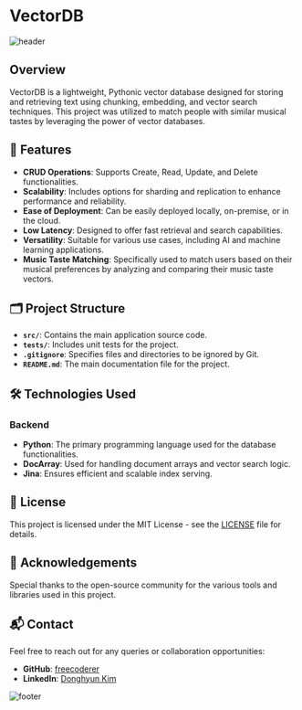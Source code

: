 # VectorDB

![header](https://capsule-render.vercel.app/api?type=waving&color=A1C3D1&text=VectorDB&height=100&fontSize=40&fontColor=ffffff)

## Overview
VectorDB is a lightweight, Pythonic vector database designed for storing and retrieving text using chunking, embedding, and vector search techniques. This project was utilized to match people with similar musical tastes by leveraging the power of vector databases.

## 🚀 Features
- **CRUD Operations**: Supports Create, Read, Update, and Delete functionalities.
- **Scalability**: Includes options for sharding and replication to enhance performance and reliability.
- **Ease of Deployment**: Can be easily deployed locally, on-premise, or in the cloud.
- **Low Latency**: Designed to offer fast retrieval and search capabilities.
- **Versatility**: Suitable for various use cases, including AI and machine learning applications.
- **Music Taste Matching**: Specifically used to match users based on their musical preferences by analyzing and comparing their music taste vectors.

## 🗂 Project Structure
- **`src/`**: Contains the main application source code.
- **`tests/`**: Includes unit tests for the project.
- **`.gitignore`**: Specifies files and directories to be ignored by Git.
- **`README.md`**: The main documentation file for the project.

## 🛠 Technologies Used
### Backend
- **Python**: The primary programming language used for the database functionalities.
- **DocArray**: Used for handling document arrays and vector search logic.
- **Jina**: Ensures efficient and scalable index serving.

## 📜 License
This project is licensed under the MIT License - see the [LICENSE](LICENSE) file for details.

## 🙏 Acknowledgements
Special thanks to the open-source community for the various tools and libraries used in this project.

## 📬 Contact
Feel free to reach out for any queries or collaboration opportunities:
- **GitHub**: [freecoderer](https://github.com/freecoderer)
- **LinkedIn**: [Donghyun Kim](https://www.linkedin.com/in/kdh1999dev)

![footer](https://capsule-render.vercel.app/api?section=footer&type=waving&color=A1C3D1)
